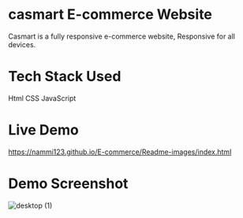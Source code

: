 # casmart E-commerce Website
Casmart is a fully responsive e-commerce website,
Responsive for all devices.

# Tech Stack Used
Html
CSS 
JavaScript


# Live Demo
https://nammi123.github.io/E-commerce/Readme-images/index.html

# Demo Screenshot
![desktop (1)](https://github.com/nammi123/E-commerce/assets/96935962/9ed913e8-d00e-4138-87f6-ea1d30f4b1ba)
